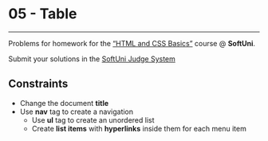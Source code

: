 ﻿# 05 - Table
------
Problems for homework for the [“HTML and CSS Basics”](#) course @ **SoftUni**.

Submit your solutions in the [SoftUni Judge System](https://judge.softuni.bg/Contests/#!/List/ByCategory/165/HTML-and-CSS)

## Constraints
* Change the document **title**
* Use **nav** tag to create a navigation
    * Use **ul** tag to create an unordered list
    * Create **list items** with **hyperlinks** inside them for each menu item